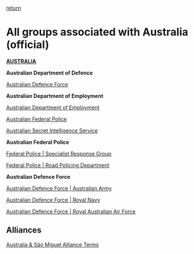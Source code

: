 [return](https://github.com/EXYZED/AustralianPublicRepository/blob/PublicInformation/README.md)

# All groups associated with Australia (official)

[**AUSTRALIA**](https://www.roblox.com/My/Groups.aspx?gid=3158181)

**Australian Department of Defence**

[Australian Defence Force](https://www.roblox.com/My/Groups.aspx?gid=3223022)

**Australian Department of Employment**

[Australian Department of Employment](https://www.roblox.com/Groups/group.aspx?gid=3223198)

[Australian Federal Police](https://www.roblox.com/My/Groups.aspx?gid=3158310)

[Australian Secret Intelligence Service](https://www.roblox.com/My/Groups.aspx?gid=3189276)

**Australian Federal Police**

[Federal Police | Specialist Response Group](https://www.roblox.com/My/Groups.aspx?gid=3186428)

[Federal Police | Road Policing Department](https://www.roblox.com/Groups/group.aspx?gid=3184620)

**Australian Defence Force**

[Australian Defence Force | Australian Army](https://www.roblox.com/Groups/group.aspx?gid=3223119)

[Australian Defence Force | Royal Navy](https://www.roblox.com/Groups/group.aspx?gid=3229845)

[Australian Defence Force | Royal Australian Air Force](https://www.roblox.com/Groups/group.aspx?gid=3229853)

Alliances
---------------------
[Australia & São Miguel Alliance Terms](https://docs.google.com/document/d/1C44GCZu7FP5xFG4RY9Nbhc8CWNfYye1BMbQ88_1O4Rs/edit#heading=h.9utpiis8nul6)
